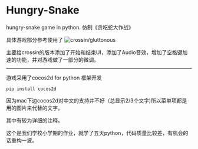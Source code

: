 # Hungry-Snake
hungry-snake game in python. 仿制《贪吃蛇大作战》 

具体游戏部分参考使用了 ![crossin/gluttonous](https://github.com/crossin/gluttonous)


主要给crossin的版本添加了开始和结束UI，添加了Audio音效，增加了空格键加速的功能，并对游戏做了一部分的微调。

---

游戏采用了cocos2d for python 框架开发

`pip install cocos2d`

因为mac下边cocos2d对中文的支持并不好（总显示2/3个文字)所以菜单项都是用的图片来代替的文字。

其中有较为详细的注释。


这个是我们学校小学期的作业，就学了五天python，代码质量比较差，有机会的话重构一波。


